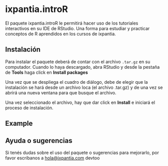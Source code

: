 
<!-- README.md is generated from README.Rmd. Please edit that file -->

# ixpantia.introR

<!-- badges: start -->

<!-- badges: end -->

El paquete ixpantia.introR le permitirá hacer uso de los tutoriales
interactivos en su IDE de RStudio. Una forma para estudiar y practicar
conceptos de R aprendidos en los cursos de ixpantia.

## Instalación

Para instalar el paquete deberá de contar con el archivo `.tar.gz` en su
computador. Cuando lo haya descargado, abra RStudio y desde la pestaña
de **Tools** haga click en **Install packages**

Una vez que se despliega el cuadro de diálogo, debe de elegir que la
instalación se hará desde un archivo loca (el archivo .tar.gz) y de una
vez se abrirá una nueva ventana para que busque el archivo.

Una vez seleccionado el archivo, hay que dar click en **Install** e
iniciará el proceso de instalación.

## Example

## Ayuda o sugerencias

Si tenés dudas sobre el uso del paquete o sugerencias para mejorarlo,
por favor escríbanos a <hola@ixpantia.com> devtoo
